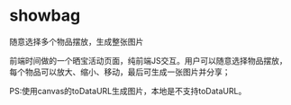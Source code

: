# showbag
随意选择多个物品摆放，生成整张图片


前端时间做的一个晒宝活动页面，纯前端JS交互。用户可以随意选择物品摆放，每个物品可以放大、缩小、移动，最后可生成一张图片并分享；

PS:使用canvas的toDataURL生成图片，本地是不支持toDataURL。
